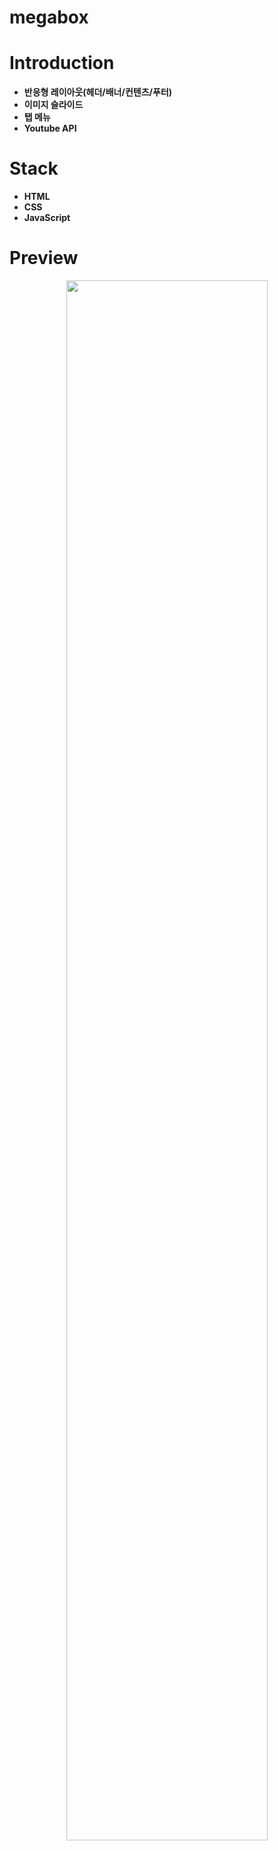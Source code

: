 # megabox

# Introduction
+ <b>반응형 레이아웃(헤더/배너/컨텐츠/푸터)</b>
+ <b>이미지 슬라이드</b>
+ <b>탭 메뉴</b>
+ <b>Youtube API</b>

# Stack
+ <b>HTML</b>
+ <b>CSS</b>
+ <b>JavaScript</b>

# Preview

<p align="center">
  <img width="80%" src="https://user-images.githubusercontent.com/69390318/130064029-6bba0538-2134-45a6-83d9-192689d9aa0c.png">
</p>
